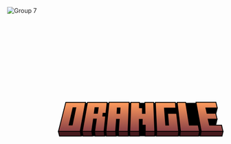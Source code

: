 ![Group 7](https://github.com/user-attachments/assets/73456b39-0a14-4e4d-a0e1-75ba073d39fc)
<svg width="1087" height="613" viewBox="0 0 1087 613" fill="none" xmlns="http://www.w3.org/2000/svg">
<circle cx="0.5" cy="0.5" r="0.5" fill="#D9D9D9"/>
<path d="M1046.5 556L1053.5 525.5H1007.33L1015.5 556H1046.5Z" fill="black" stroke="black" stroke-width="4"/>
<path d="M1054.5 470L1047 498.5H1003L997.5 470H1054.5Z" fill="black" stroke="black" stroke-width="4"/>
<path d="M991 609.5H355.5L370.344 446H986L991 609.5Z" fill="black" stroke="black" stroke-width="4"/>
<path d="M294 441.5L257 587H366L393 441.5H294Z" fill="url(#paint0_linear_1_107)"/>
<path d="M403 441.5L377 587H424L433 525H447.5L439 587H486C488.5 561.833 494.3 510.5 493.5 510.5H479.5L481 496H495.5L501.5 441.5H403Z" fill="url(#paint1_linear_1_107)"/>
<path d="M294 441.5L257 587H366L393 441.5H294Z" stroke="black" stroke-width="4"/>
<path d="M403 441.5L377 587H424L433 525H447.5L439 587H486C488.5 561.833 494.3 510.5 493.5 510.5H479.5L481 496H495.5L501.5 441.5H403Z" stroke="black" stroke-width="4"/>
<path d="M544 587H496L511.1 441H612L606.5 587H558L562.5 526H548.5L544 587Z" fill="url(#paint2_linear_1_107)" stroke="black" stroke-width="4"/>
<path d="M663 587H615.5L620.5 441.5H663.5V468.5H678.5V496.5H692L691 441.5H735L740.5 587H693V556H677.5L678 526.5H663V587Z" fill="url(#paint3_linear_1_107)" stroke="black" stroke-width="4"/>
<path d="M860.5 587H750.5L743.5 441.5H844L846 470H789L795.5 555.5H810L805.325 496.5H850L860.5 587Z" fill="url(#paint4_linear_1_107)" stroke="black" stroke-width="4"/>
<path d="M965 587H870L853 441.5H895.5L914 555.5H958.5L965 587Z" fill="url(#paint5_linear_1_107)" stroke="black" stroke-width="4"/>
<path d="M1083 587H974L947.5 441H1047.5L1054.5 469.5H997L1003 496H1046.5L1053.5 525.5H1008.5L1015.5 555.5L1076 556L1083 587Z" fill="url(#paint6_linear_1_107)" stroke="black" stroke-width="4"/>
<path d="M370.5 611H263" stroke="black" stroke-width="4"/>
<path d="M366.491 586.909L370.962 611H262.588L256.516 587.123L256.357 586.5H366.416L366.491 586.909ZM424.495 586.928L427.989 611H380.781L376.508 587.088L376.402 586.5H424.433L424.495 586.928ZM486.497 586.95C487.159 593.613 488.052 602.108 488.993 611H441.786L438.505 587.068L438.427 586.5H486.453L486.497 586.95ZM544.499 586.963L546.272 611H497.979L495.503 587.052L495.445 586.5H544.465L544.499 586.963ZM607 586.981L607.905 611H559.269L557.501 587.037L557.462 586.5H606.981L607 586.981ZM663.5 611H615.824L615 587.018L614.982 586.5H663.5V611ZM741 587.019L740.094 611H692.5V586.5H741.02L741 587.019ZM860.997 587.058L858.219 611H748.845L750.001 586.976L750.023 586.5H861.062L860.997 587.058ZM965.489 587.101L960.558 611H866.692L869.503 586.942L869.555 586.5H965.613L965.489 587.101ZM1083.49 587.11L1078.09 611H969.136L973.508 586.911L973.583 586.5H1083.63L1083.49 587.11Z" fill="#572124"/>
<path d="M366.491 586.909L370.962 611H262.588L256.516 587.123L256.357 586.5H366.416L366.491 586.909ZM424.495 586.928L427.989 611H380.781L376.508 587.088L376.402 586.5H424.433L424.495 586.928ZM486.497 586.95C487.159 593.613 488.052 602.108 488.993 611H441.786L438.505 587.068L438.427 586.5H486.453L486.497 586.95ZM544.499 586.963L546.272 611H497.979L495.503 587.052L495.445 586.5H544.465L544.499 586.963ZM607 586.981L607.905 611H559.269L557.501 587.037L557.462 586.5H606.981L607 586.981ZM663.5 611H615.824L615 587.018L614.982 586.5H663.5V611ZM741 587.019L740.094 611H692.5V586.5H741.02L741 587.019ZM860.997 587.058L858.219 611H748.845L750.001 586.976L750.023 586.5H861.062L860.997 587.058ZM965.489 587.101L960.558 611H866.692L869.503 586.942L869.555 586.5H965.613L965.489 587.101ZM1083.49 587.11L1078.09 611H969.136L973.508 586.911L973.583 586.5H1083.63L1083.49 587.11Z" fill="black" fill-opacity="0.2"/>
<path d="M366.491 586.909L364.524 587.271L364.525 587.274L366.491 586.909ZM370.962 611V613H373.367L372.928 610.635L370.962 611ZM262.588 611L260.65 611.493L261.033 613H262.588V611ZM256.516 587.123L254.577 587.615L254.577 587.616L256.516 587.123ZM256.357 586.5V584.5H253.786L254.419 586.992L256.357 586.5ZM366.416 586.5L368.383 586.139L368.082 584.5H366.416V586.5ZM424.495 586.928L426.474 586.64L426.474 586.639L424.495 586.928ZM427.989 611V613H430.301L429.969 610.713L427.989 611ZM380.781 611L378.812 611.352L379.107 613H380.781V611ZM376.508 587.088L378.477 586.736L378.476 586.735L376.508 587.088ZM376.402 586.5V584.5H374.012L374.434 586.853L376.402 586.5ZM424.433 586.5L426.412 586.211L426.162 584.5H424.433V586.5ZM486.497 586.95L484.507 587.144L484.507 587.148L486.497 586.95ZM488.993 611V613H491.216L490.982 610.79L488.993 611ZM441.786 611L439.805 611.272L440.042 613H441.786V611ZM438.505 587.068L440.486 586.797L440.486 586.796L438.505 587.068ZM438.427 586.5V584.5H436.133L436.445 586.772L438.427 586.5ZM486.453 586.5L488.444 586.306L488.267 584.5H486.453V586.5ZM544.499 586.963L546.494 586.816L546.494 586.816L544.499 586.963ZM546.272 611V613H548.425L548.267 610.853L546.272 611ZM497.979 611L495.99 611.206L496.176 613H497.979V611ZM495.503 587.052L497.492 586.846L497.492 586.844L495.503 587.052ZM495.445 586.5V584.5H493.226L493.456 586.708L495.445 586.5ZM544.465 586.5L546.459 586.353L546.323 584.5H544.465V586.5ZM607 586.981L608.999 586.906L608.999 586.904L607 586.981ZM607.905 611V613H609.982L609.904 610.925L607.905 611ZM559.269 611L557.274 611.147L557.411 613H559.269V611ZM557.501 587.037L555.506 587.182L555.506 587.184L557.501 587.037ZM557.462 586.5V584.5H555.311L555.467 586.645L557.462 586.5ZM606.981 586.5L608.98 586.423L608.906 584.5H606.981V586.5ZM663.5 611V613H665.5V611H663.5ZM615.824 611L613.825 611.069L613.892 613H615.824V611ZM615 587.018L613.001 587.085L613.001 587.086L615 587.018ZM614.982 586.5V584.5H612.913L612.984 586.568L614.982 586.5ZM663.5 586.5H665.5V584.5H663.5V586.5ZM741 587.019L742.999 587.094L742.999 587.094L741 587.019ZM740.094 611V613H742.02L742.092 611.076L740.094 611ZM692.5 611H690.5V613H692.5V611ZM692.5 586.5V584.5H690.5V586.5H692.5ZM741.02 586.5L743.018 586.575L743.096 584.5H741.02V586.5ZM860.997 587.058L862.984 587.288L862.984 587.287L860.997 587.058ZM858.219 611V613H860L860.205 611.231L858.219 611ZM748.845 611L746.847 610.904L746.746 613H748.845V611ZM750.001 586.976L751.999 587.072L751.999 587.07L750.001 586.976ZM750.023 586.5V584.5H748.116L748.026 586.406L750.023 586.5ZM861.062 586.5L863.048 586.73L863.306 584.5H861.062V586.5ZM965.489 587.101L963.531 586.696L963.531 586.696L965.489 587.101ZM960.558 611V613H962.187L962.516 611.404L960.558 611ZM866.692 611L864.706 610.768L864.445 613H866.692V611ZM869.503 586.942L867.516 586.71L867.516 586.71L869.503 586.942ZM869.555 586.5V584.5H867.775L867.568 586.268L869.555 586.5ZM965.613 586.5L967.572 586.904L968.068 584.5H965.613V586.5ZM1083.49 587.11L1081.54 586.667L1081.54 586.67L1083.49 587.11ZM1078.09 611V613H1079.69L1080.04 611.441L1078.09 611ZM969.136 611L967.168 610.643L966.74 613H969.136V611ZM973.508 586.911L971.54 586.551L971.54 586.554L973.508 586.911ZM973.583 586.5V584.5H971.916L971.616 586.14L973.583 586.5ZM1083.63 586.5L1085.58 586.943L1086.13 584.5H1083.63V586.5ZM366.491 586.909L364.525 587.274L368.995 611.365L370.962 611L372.928 610.635L368.458 586.544L366.491 586.909ZM370.962 611V609H262.588V611V613H370.962V611ZM262.588 611L264.526 610.507L258.454 586.63L256.516 587.123L254.577 587.616L260.65 611.493L262.588 611ZM256.516 587.123L258.454 586.631L258.296 586.008L256.357 586.5L254.419 586.992L254.577 587.615L256.516 587.123ZM256.357 586.5V588.5H366.416V586.5V584.5H256.357V586.5ZM366.416 586.5L364.449 586.861L364.524 587.271L366.491 586.909L368.458 586.548L368.383 586.139L366.416 586.5ZM424.495 586.928L422.516 587.215L426.01 611.287L427.989 611L429.969 610.713L426.474 586.64L424.495 586.928ZM427.989 611V609H380.781V611V613H427.989V611ZM380.781 611L382.75 610.648L378.477 586.736L376.508 587.088L374.539 587.44L378.812 611.352L380.781 611ZM376.508 587.088L378.476 586.735L378.371 586.147L376.402 586.5L374.434 586.853L374.539 587.441L376.508 587.088ZM376.402 586.5V588.5H424.433V586.5V584.5H376.402V586.5ZM424.433 586.5L422.454 586.789L422.516 587.217L424.495 586.928L426.474 586.639L426.412 586.211L424.433 586.5ZM486.497 586.95L484.507 587.148C485.169 593.818 486.064 602.319 487.004 611.21L488.993 611L490.982 610.79C490.041 601.896 489.148 593.407 488.487 586.752L486.497 586.95ZM488.993 611V609H441.786V611V613H488.993V611ZM441.786 611L443.768 610.728L440.486 586.797L438.505 587.068L436.523 587.34L439.805 611.272L441.786 611ZM438.505 587.068L440.486 586.796L440.408 586.228L438.427 586.5L436.445 586.772L436.524 587.341L438.505 587.068ZM438.427 586.5V588.5H486.453V586.5V584.5H438.427V586.5ZM486.453 586.5L484.463 586.694L484.507 587.144L486.497 586.95L488.488 586.756L488.444 586.306L486.453 586.5ZM544.499 586.963L542.504 587.11L544.278 611.147L546.272 611L548.267 610.853L546.494 586.816L544.499 586.963ZM546.272 611V609H497.979V611V613H546.272V611ZM497.979 611L499.969 610.794L497.492 586.846L495.503 587.052L493.514 587.257L495.99 611.206L497.979 611ZM495.503 587.052L497.492 586.844L497.434 586.292L495.445 586.5L493.456 586.708L493.514 587.259L495.503 587.052ZM495.445 586.5V588.5H544.465V586.5V584.5H495.445V586.5ZM544.465 586.5L542.47 586.647L542.504 587.11L544.499 586.963L546.494 586.816L546.459 586.353L544.465 586.5ZM607 586.981L605.001 587.057L605.907 611.075L607.905 611L609.904 610.925L608.999 586.906L607 586.981ZM607.905 611V609H559.269V611V613H607.905V611ZM559.269 611L561.263 610.853L559.496 586.89L557.501 587.037L555.506 587.184L557.274 611.147L559.269 611ZM557.501 587.037L559.496 586.892L559.457 586.355L557.462 586.5L555.467 586.645L555.506 587.182L557.501 587.037ZM557.462 586.5V588.5H606.981V586.5V584.5H557.462V586.5ZM606.981 586.5L604.983 586.577L605.001 587.058L607 586.981L608.999 586.904L608.98 586.423L606.981 586.5ZM663.5 611V609H615.824V611V613H663.5V611ZM615.824 611L617.823 610.931L616.999 586.949L615 587.018L613.001 587.086L613.825 611.069L615.824 611ZM615 587.018L616.999 586.95L616.981 586.432L614.982 586.5L612.984 586.568L613.001 587.085L615 587.018ZM614.982 586.5V588.5H663.5V586.5V584.5H614.982V586.5ZM663.5 586.5H661.5V611H663.5H665.5V586.5H663.5ZM741 587.019L739.001 586.943L738.095 610.924L740.094 611L742.092 611.076L742.999 587.094L741 587.019ZM740.094 611V609H692.5V611V613H740.094V611ZM692.5 611H694.5V586.5H692.5H690.5V611H692.5ZM692.5 586.5V588.5H741.02V586.5V584.5H692.5V586.5ZM741.02 586.5L739.021 586.425L739.001 586.943L741 587.019L742.999 587.094L743.018 586.575L741.02 586.5ZM860.997 587.058L859.01 586.827L856.232 610.769L858.219 611L860.205 611.231L862.984 587.288L860.997 587.058ZM858.219 611V609H748.845V611V613H858.219V611ZM748.845 611L750.842 611.096L751.999 587.072L750.001 586.976L748.003 586.879L746.847 610.904L748.845 611ZM750.001 586.976L751.999 587.07L752.021 586.594L750.023 586.5L748.026 586.406L748.003 586.881L750.001 586.976ZM750.023 586.5V588.5H861.062V586.5V584.5H750.023V586.5ZM861.062 586.5L859.075 586.27L859.01 586.828L860.997 587.058L862.984 587.287L863.048 586.73L861.062 586.5ZM965.489 587.101L963.531 586.696L958.599 610.596L960.558 611L962.516 611.404L967.448 587.505L965.489 587.101ZM960.558 611V609H866.692V611V613H960.558V611ZM866.692 611L868.679 611.232L871.489 587.174L869.503 586.942L867.516 586.71L864.706 610.768L866.692 611ZM869.503 586.942L871.489 587.175L871.541 586.732L869.555 586.5L867.568 586.268L867.516 586.71L869.503 586.942ZM869.555 586.5V588.5H965.613V586.5V584.5H869.555V586.5ZM965.613 586.5L963.655 586.096L963.531 586.696L965.489 587.101L967.448 587.505L967.572 586.904L965.613 586.5ZM1083.49 587.11L1081.54 586.67L1076.14 610.559L1078.09 611L1080.04 611.441L1085.44 587.551L1083.49 587.11ZM1078.09 611V609H969.136V611V613H1078.09V611ZM969.136 611L971.104 611.357L975.476 587.268L973.508 586.911L971.54 586.554L967.168 610.643L969.136 611ZM973.508 586.911L975.475 587.271L975.55 586.86L973.583 586.5L971.616 586.14L971.54 586.551L973.508 586.911ZM973.583 586.5V588.5H1083.63V586.5V584.5H973.583V586.5ZM1083.63 586.5L1081.68 586.057L1081.54 586.667L1083.49 587.11L1085.44 587.553L1085.58 586.943L1083.63 586.5Z" fill="black"/>
<path d="M381.5 611H427.5M442.5 610.5H488.5M498.5 611H545.5M559.5 611H607.5M616.5 611H663M693 611H739.5M749.5 611H857.5M867.5 611H960M969.5 611H1077.5" stroke="black" stroke-width="4"/>
<path d="M326.5 555H310.5L330 468.5H344.5L326.5 555Z" fill="black" stroke="black" stroke-width="4"/>
<path d="M457 468H440.5L436.5 496H453L457 468Z" fill="black" stroke="black" stroke-width="4"/>
<path d="M566.5 469.5H552.5L551 496.5H565L566.5 469.5Z" fill="black" stroke="black" stroke-width="4"/>
<defs>
<linearGradient id="paint0_linear_1_107" x1="377.77" y1="442.995" x2="377.77" y2="584.509" gradientUnits="userSpaceOnUse">
<stop stop-color="#FF9B5D"/>
<stop offset="0.456731" stop-color="#CA7252"/>
<stop offset="1" stop-color="#8C4246"/>
</linearGradient>
<linearGradient id="paint1_linear_1_107" x1="377.77" y1="442.995" x2="377.77" y2="584.509" gradientUnits="userSpaceOnUse">
<stop stop-color="#FF9B5D"/>
<stop offset="0.456731" stop-color="#CA7252"/>
<stop offset="1" stop-color="#8C4246"/>
</linearGradient>
<linearGradient id="paint2_linear_1_107" x1="553.298" y1="442.5" x2="553.298" y2="584.5" gradientUnits="userSpaceOnUse">
<stop stop-color="#FF9B5D"/>
<stop offset="1" stop-color="#8C4246"/>
</linearGradient>
<linearGradient id="paint3_linear_1_107" x1="677.243" y1="442.995" x2="677.243" y2="584.509" gradientUnits="userSpaceOnUse">
<stop stop-color="#FF9B5D"/>
<stop offset="1" stop-color="#8C4246"/>
</linearGradient>
<linearGradient id="paint4_linear_1_107" x1="801.292" y1="442.995" x2="801.292" y2="584.509" gradientUnits="userSpaceOnUse">
<stop stop-color="#FF9B5D"/>
<stop offset="1" stop-color="#8C4246"/>
</linearGradient>
<linearGradient id="paint5_linear_1_107" x1="908.322" y1="442.995" x2="908.322" y2="584.509" gradientUnits="userSpaceOnUse">
<stop stop-color="#FF9B5D"/>
<stop offset="1" stop-color="#8C4246"/>
</linearGradient>
<linearGradient id="paint6_linear_1_107" x1="1014.43" y1="442.5" x2="1014.43" y2="584.5" gradientUnits="userSpaceOnUse">
<stop stop-color="#FF9B5D"/>
<stop offset="1" stop-color="#8C4246"/>
</linearGradient>
</defs>
</svg>
